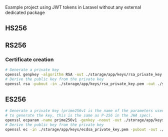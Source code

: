 Example project using JWT tokens in Laravel without any external dedicated package

## HS256


## RS256

### Certificate creation

```bash
# Generate a private key
openssl genpkey -algorithm RSA -out ./storage/app/keys/rsa_private_key.pem -pkeyopt rsa_keygen_bits:2048
# Derive the public key from the private key
openssl rsa -pubout -in ./storage/app/keys/rsa_private_key.pem -out ./storage/app/keys/rsa_public_key.pem
```

## ES256

```bash
# Generate a private key (prime256v1 is the name of the parameters used
# to generate the key, this is the same as P-256 in the JWA spec). 
openssl ecparam -name prime256v1 -genkey -noout -out ./storage/app/keys/ecdsa_private_key.pem
# Derive the public key from the private key
openssl ec -in ./storage/app/keys/ecdsa_private_key.pem -pubout -out ./storage/app/keys/ecdsa_public_key.pem
```
